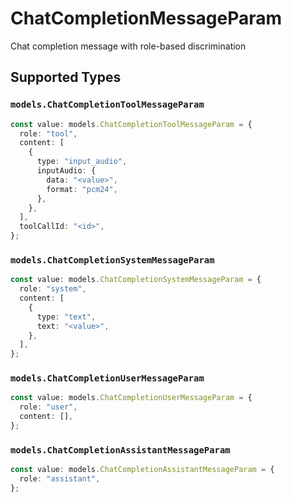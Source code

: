 # ChatCompletionMessageParam

Chat completion message with role-based discrimination


## Supported Types

### `models.ChatCompletionToolMessageParam`

```typescript
const value: models.ChatCompletionToolMessageParam = {
  role: "tool",
  content: [
    {
      type: "input_audio",
      inputAudio: {
        data: "<value>",
        format: "pcm24",
      },
    },
  ],
  toolCallId: "<id>",
};
```

### `models.ChatCompletionSystemMessageParam`

```typescript
const value: models.ChatCompletionSystemMessageParam = {
  role: "system",
  content: [
    {
      type: "text",
      text: "<value>",
    },
  ],
};
```

### `models.ChatCompletionUserMessageParam`

```typescript
const value: models.ChatCompletionUserMessageParam = {
  role: "user",
  content: [],
};
```

### `models.ChatCompletionAssistantMessageParam`

```typescript
const value: models.ChatCompletionAssistantMessageParam = {
  role: "assistant",
};
```

